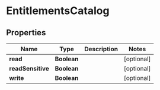 

# EntitlementsCatalog


## Properties

| Name | Type | Description | Notes |
|------------ | ------------- | ------------- | -------------|
|**read** | **Boolean** |  |  [optional] |
|**readSensitive** | **Boolean** |  |  [optional] |
|**write** | **Boolean** |  |  [optional] |



